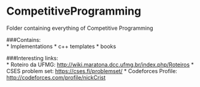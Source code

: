# CompetitiveProgramming

Folder containing everything of Competitive Programming

###Contains:<br/>
    * Implementations
    * c++ templates
    * books

###Interesting links:<br/>
    * Roteiro da UFMG:      http://wiki.maratona.dcc.ufmg.br/index.php/Roteiros
    * CSES problem set:     https://cses.fi/problemset/
    * Codeforces Profile:   http://codeforces.com/profile/nickCrist
